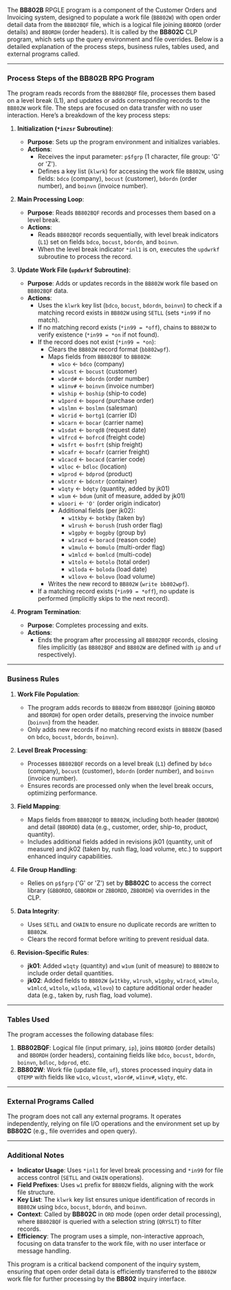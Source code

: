 The **BB802B** RPGLE program is a component of the Customer Orders and Invoicing system, designed to populate a work file (`BB802W`) with open order detail data from the `BB802BQF` file, which is a logical file joining `BBORDD` (order details) and `BBORDH` (order headers). It is called by the **BB802C** CLP program, which sets up the query environment and file overrides. Below is a detailed explanation of the process steps, business rules, tables used, and external programs called.

---

### **Process Steps of the BB802B RPG Program**

The program reads records from the `BB802BQF` file, processes them based on a level break (L1), and updates or adds corresponding records to the `BB802W` work file. The steps are focused on data transfer with no user interaction. Here’s a breakdown of the key process steps:

1. **Initialization (`*inzsr` Subroutine)**:
   - **Purpose**: Sets up the program environment and initializes variables.
   - **Actions**:
     - Receives the input parameter: `p$fgrp` (1 character, file group: 'G' or 'Z').
     - Defines a key list (`klwrk`) for accessing the work file `BB802W`, using fields: `bdco` (company), `bocust` (customer), `bdordn` (order number), and `boinvn` (invoice number).

2. **Main Processing Loop**:
   - **Purpose**: Reads `BB802BQF` records and processes them based on a level break.
   - **Actions**:
     - Reads `BB802BQF` records sequentially, with level break indicators (`L1`) set on fields `bdco`, `bocust`, `bdordn`, and `boinvn`.
     - When the level break indicator `*inl1` is on, executes the `updwrkf` subroutine to process the record.

3. **Update Work File (`updwrkf` Subroutine)**:
   - **Purpose**: Adds or updates records in the `BB802W` work file based on `BB802BQF` data.
   - **Actions**:
     - Uses the `klwrk` key list (`bdco`, `bocust`, `bdordn`, `boinvn`) to check if a matching record exists in `BB802W` using `SETLL` (sets `*in99` if no match).
     - If no matching record exists (`*in99 = *off`), chains to `BB802W` to verify existence (`*in99 = *on` if not found).
     - If the record does not exist (`*in99 = *on`):
       - Clears the `BB802W` record format (`bb802wpf`).
       - Maps fields from `BB802BQF` to `BB802W`:
         - `w1co` ← `bdco` (company)
         - `w1cust` ← `bocust` (customer)
         - `w1ord#` ← `bdordn` (order number)
         - `w1inv#` ← `boinvn` (invoice number)
         - `w1ship` ← `boship` (ship-to code)
         - `w1pord` ← `bopord` (purchase order)
         - `w1slmn` ← `boslmn` (salesman)
         - `w1crid` ← `bortg1` (carrier ID)
         - `w1carn` ← `bocar` (carrier name)
         - `w1sdat` ← `borqd8` (request date)
         - `w1frcd` ← `bofrcd` (freight code)
         - `w1sfrt` ← `bosfrt` (ship freight)
         - `w1cafr` ← `bocafr` (carrier freight)
         - `w1cacd` ← `bocacd` (carrier code)
         - `w1loc` ← `bdloc` (location)
         - `w1prod` ← `bdprod` (product)
         - `w1cntr` ← `bdcntr` (container)
         - `w1qty` ← `bdqty` (quantity, added by jk01)
         - `w1um` ← `bdum` (unit of measure, added by jk01)
         - `w1oori` ← `'O'` (order origin indicator)
         - Additional fields (per jk02):
           - `w1tkby` ← `botkby` (taken by)
           - `w1rush` ← `borush` (rush order flag)
           - `w1gpby` ← `bogpby` (group by)
           - `w1racd` ← `boracd` (reason code)
           - `w1mulo` ← `bomulo` (multi-order flag)
           - `w1mlcd` ← `bomlcd` (multi-code)
           - `w1tolo` ← `botolo` (total order)
           - `w1loda` ← `boloda` (load date)
           - `w1lovo` ← `bolovo` (load volume)
       - Writes the new record to `BB802W` (`write bb802wpf`).
     - If a matching record exists (`*in99 = *off`), no update is performed (implicitly skips to the next record).

4. **Program Termination**:
   - **Purpose**: Completes processing and exits.
   - **Actions**:
     - Ends the program after processing all `BB802BQF` records, closing files implicitly (as `BB802BQF` and `BB802W` are defined with `ip` and `uf` respectively).

---

### **Business Rules**

1. **Work File Population**:
   - The program adds records to `BB802W` from `BB802BQF` (joining `BBORDD` and `BBORDH`) for open order details, preserving the invoice number (`boinvn`) from the header.
   - Only adds new records if no matching record exists in `BB802W` (based on `bdco`, `bocust`, `bdordn`, `boinvn`).

2. **Level Break Processing**:
   - Processes `BB802BQF` records on a level break (`L1`) defined by `bdco` (company), `bocust` (customer), `bdordn` (order number), and `boinvn` (invoice number).
   - Ensures records are processed only when the level break occurs, optimizing performance.

3. **Field Mapping**:
   - Maps fields from `BB802BQF` to `BB802W`, including both header (`BBORDH`) and detail (`BBORDD`) data (e.g., customer, order, ship-to, product, quantity).
   - Includes additional fields added in revisions jk01 (quantity, unit of measure) and jk02 (taken by, rush flag, load volume, etc.) to support enhanced inquiry capabilities.

4. **File Group Handling**:
   - Relies on `p$fgrp` ('G' or 'Z') set by **BB802C** to access the correct library (`GBBORDD`, `GBBORDH` or `ZBBORDD`, `ZBBORDH`) via overrides in the CLP.

5. **Data Integrity**:
   - Uses `SETLL` and `CHAIN` to ensure no duplicate records are written to `BB802W`.
   - Clears the record format before writing to prevent residual data.

6. **Revision-Specific Rules**:
   - **jk01**: Added `w1qty` (quantity) and `w1um` (unit of measure) to `BB802W` to include order detail quantities.
   - **jk02**: Added fields to `BB802W` (`w1tkby`, `w1rush`, `w1gpby`, `w1racd`, `w1mulo`, `w1mlcd`, `w1tolo`, `w1loda`, `w1lovo`) to capture additional order header data (e.g., taken by, rush flag, load volume).

---

### **Tables Used**

The program accesses the following database files:

1. **BB802BQF**: Logical file (input primary, `ip`), joins `BBORDD` (order details) and `BBORDH` (order headers), containing fields like `bdco`, `bocust`, `bdordn`, `boinvn`, `bdloc`, `bdprod`, etc.
2. **BB802W**: Work file (update file, `uf`), stores processed inquiry data in `QTEMP` with fields like `w1co`, `w1cust`, `w1ord#`, `w1inv#`, `w1qty`, etc.

---

### **External Programs Called**

The program does not call any external programs. It operates independently, relying on file I/O operations and the environment set up by **BB802C** (e.g., file overrides and open query).

---

### **Additional Notes**

- **Indicator Usage**: Uses `*inl1` for level break processing and `*in99` for file access control (`SETLL` and `CHAIN` operations).
- **Field Prefixes**: Uses `w1` prefix for `BB802W` fields, aligning with the work file structure.
- **Key List**: The `klwrk` key list ensures unique identification of records in `BB802W` using `bdco`, `bocust`, `bdordn`, and `boinvn`.
- **Context**: Called by **BB802C** in `ORD` mode (open order detail processing), where `BB802BQF` is queried with a selection string (`QRYSLT`) to filter records.
- **Efficiency**: The program uses a simple, non-interactive approach, focusing on data transfer to the work file, with no user interface or message handling.

This program is a critical backend component of the inquiry system, ensuring that open order detail data is efficiently transferred to the `BB802W` work file for further processing by the **BB802** inquiry interface.